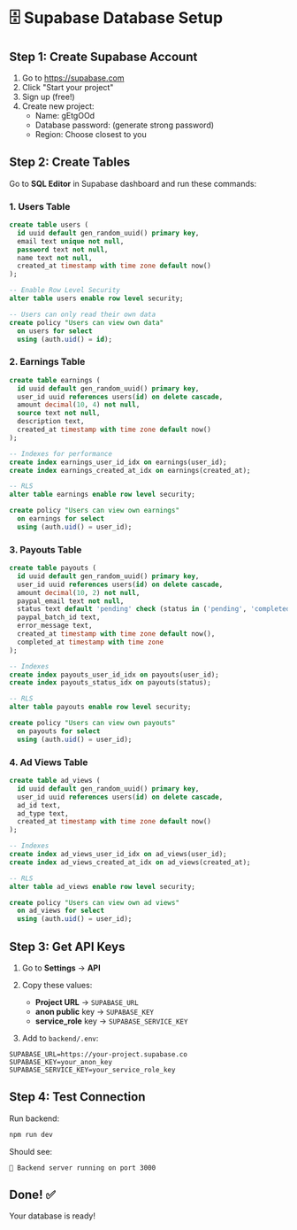 # 🗄️ Supabase Database Setup

## Step 1: Create Supabase Account

1. Go to https://supabase.com
2. Click "Start your project"
3. Sign up (free!)
4. Create new project:
   - Name: gEtgOOd
   - Database password: (generate strong password)
   - Region: Choose closest to you

## Step 2: Create Tables

Go to **SQL Editor** in Supabase dashboard and run these commands:

### **1. Users Table**
```sql
create table users (
  id uuid default gen_random_uuid() primary key,
  email text unique not null,
  password text not null,
  name text not null,
  created_at timestamp with time zone default now()
);

-- Enable Row Level Security
alter table users enable row level security;

-- Users can only read their own data
create policy "Users can view own data"
  on users for select
  using (auth.uid() = id);
```

### **2. Earnings Table**
```sql
create table earnings (
  id uuid default gen_random_uuid() primary key,
  user_id uuid references users(id) on delete cascade,
  amount decimal(10, 4) not null,
  source text not null,
  description text,
  created_at timestamp with time zone default now()
);

-- Indexes for performance
create index earnings_user_id_idx on earnings(user_id);
create index earnings_created_at_idx on earnings(created_at);

-- RLS
alter table earnings enable row level security;

create policy "Users can view own earnings"
  on earnings for select
  using (auth.uid() = user_id);
```

### **3. Payouts Table**
```sql
create table payouts (
  id uuid default gen_random_uuid() primary key,
  user_id uuid references users(id) on delete cascade,
  amount decimal(10, 2) not null,
  paypal_email text not null,
  status text default 'pending' check (status in ('pending', 'completed', 'failed')),
  paypal_batch_id text,
  error_message text,
  created_at timestamp with time zone default now(),
  completed_at timestamp with time zone
);

-- Indexes
create index payouts_user_id_idx on payouts(user_id);
create index payouts_status_idx on payouts(status);

-- RLS
alter table payouts enable row level security;

create policy "Users can view own payouts"
  on payouts for select
  using (auth.uid() = user_id);
```

### **4. Ad Views Table**
```sql
create table ad_views (
  id uuid default gen_random_uuid() primary key,
  user_id uuid references users(id) on delete cascade,
  ad_id text,
  ad_type text,
  created_at timestamp with time zone default now()
);

-- Indexes
create index ad_views_user_id_idx on ad_views(user_id);
create index ad_views_created_at_idx on ad_views(created_at);

-- RLS
alter table ad_views enable row level security;

create policy "Users can view own ad views"
  on ad_views for select
  using (auth.uid() = user_id);
```

## Step 3: Get API Keys

1. Go to **Settings** → **API**
2. Copy these values:
   - **Project URL** → `SUPABASE_URL`
   - **anon public** key → `SUPABASE_KEY`
   - **service_role** key → `SUPABASE_SERVICE_KEY`

3. Add to `backend/.env`:
```env
SUPABASE_URL=https://your-project.supabase.co
SUPABASE_KEY=your_anon_key
SUPABASE_SERVICE_KEY=your_service_role_key
```

## Step 4: Test Connection

Run backend:
```bash
npm run dev
```

Should see:
```
🚀 Backend server running on port 3000
```

## Done! ✅

Your database is ready!

